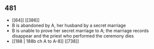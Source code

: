 ## 481
- [[64]] [[386]] 
- B is abandoned by A, her husband by a secret marriage
- B is unable to prove her secret marriage to A; the marriage records disappear and the priest who performed the ceremony dies
- [[188 | 188b ch A to A-8]] [[738]] 

